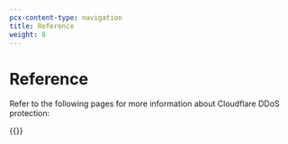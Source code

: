 ```yaml
---
pcx-content-type: navigation
title: Reference
weight: 8
---
```


# Reference

Refer to the following pages for more information about Cloudflare DDoS protection:

{{<directory-listing>}}
